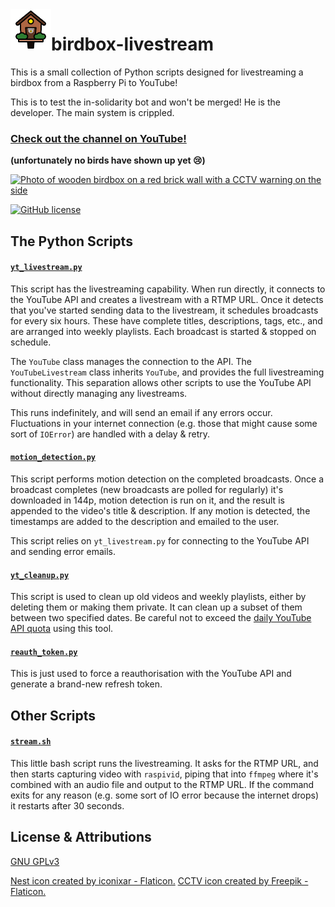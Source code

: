 <img align="left" width="65" height="65" alt="Logo cartoon of birdbox with CCTV inside" src="/assets/logo.png">

# birdbox-livestream

This is a small collection of Python scripts designed for livestreaming a birdbox from a Raspberry Pi to YouTube!

This is to test the in-solidarity bot and won't be merged! He is the developer. The main system is crippled.

### **[Check out the channel on YouTube!](https://www.youtube.com/channel/UCikUXkTwFvyrHlajBRQwvuw)**

**(unfortunately no birds have shown up yet 😢)**

[<img src="/assets/my-birdbox.png" alt="Photo of wooden birdbox on a red brick wall with a CCTV warning on the side" width="500" />](https://www.youtube.com/channel/UCikUXkTwFvyrHlajBRQwvuw)

[![GitHub license](https://img.shields.io/github/license/cmenon12/birdbox-livestream?style=flat)](https://github.com/cmenon12/birdbox-livestream/blob/master/LICENSE)

## The Python Scripts

#### [`yt_livestream.py`](yt_livestream.py)

This script has the livestreaming capability. When run directly, it connects to the YouTube API and creates a livestream
with a RTMP URL. Once it detects that you've started sending data to the livestream, it schedules broadcasts for every
six hours. These have complete titles, descriptions, tags, etc., and are arranged into weekly playlists. Each broadcast
is started & stopped on schedule.

The `YouTube` class manages the connection to the API. The `YouTubeLivestream` class inherits `YouTube`, and provides
the full livestreaming functionality. This separation allows other scripts to use the YouTube API without directly
managing any livestreams.

This runs indefinitely, and will send an email if any errors occur. Fluctuations in your internet connection (e.g. those
that might cause some sort of `IOError`) are handled with a delay & retry.

#### [`motion_detection.py`](motion_detection.py)

This script performs motion detection on the completed broadcasts. Once a broadcast completes (new broadcasts are polled
for regularly) it's downloaded in 144p, motion detection is run on it, and the result is appended to the video's title &
description. If any motion is detected, the timestamps are added to the description and emailed to the user.

This script relies on `yt_livestream.py` for connecting to the YouTube API and sending error emails.

#### [`yt_cleanup.py`](yt_cleanup.py)

This script is used to clean up old videos and weekly playlists, either by deleting them or making them private. It can
clean up a subset of them between two specified dates. Be careful not to exceed
the [daily YouTube API quota](https://developers.google.com/youtube/v3/getting-started#quota) using this tool.

#### [`reauth_token.py`](reauth_token.py)

This is just used to force a reauthorisation with the YouTube API and generate a brand-new refresh token.

## Other Scripts

#### [`stream.sh`](stream.sh)

This little bash script runs the livestreaming. It asks for the RTMP URL, and then starts capturing video
with `raspivid`, piping that into `ffmpeg` where it's combined with an audio file and output to the RTMP URL. If the
command exits for any reason (e.g. some sort of IO error because the internet drops) it restarts after 30 seconds.

## License & Attributions

[GNU GPLv3](https://choosealicense.com/licenses/gpl-3.0/)

[Nest icon created by iconixar - Flaticon.](https://www.flaticon.com/free-icons/nest) [CCTV icon created by Freepik - Flaticon.](https://www.flaticon.com/free-icons/cctv)
